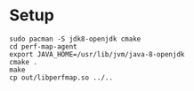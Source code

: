
# Setup

    sudo pacman -S jdk8-openjdk cmake
    cd perf-map-agent
    export JAVA_HOME=/usr/lib/jvm/java-8-openjdk
    cmake .
    make
    cp out/libperfmap.so ../..
